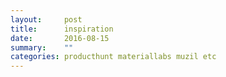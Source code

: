 ```yaml
---
layout:     post
title:      inspiration
date:       2016-08-15
summary:    ""
categories: producthunt materiallabs muzil etc
---
```

